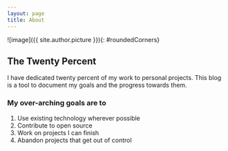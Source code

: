 ```yaml
---
layout: page
title: About
---
```


![image]({{ site.author.picture }}){: #roundedCorners}

## The Twenty Percent

I have dedicated twenty percent of my work to personal projects.
This blog is a tool to document my goals and the progress towards them.

### My over-arching goals are to
1.  Use existing technology wherever possible
1.  Contribute to open source
1.  Work on projects I can finish
1.  Abandon projects that get out of control